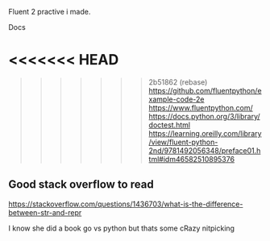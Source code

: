 Fluent 2 practive i made.





Docs


<<<<<<< HEAD
=======

>>>>>>> 2b51862 (rebase)
https://github.com/fluentpython/example-code-2e
https://www.fluentpython.com/
https://docs.python.org/3/library/doctest.html
https://learning.oreilly.com/library/view/fluent-python-2nd/9781492056348/preface01.html#idm46582510895376




## Good stack overflow to read
https://stackoverflow.com/questions/1436703/what-is-the-difference-between-str-and-repr




I know she did a book go vs python but thats some cRazy nitpicking 
